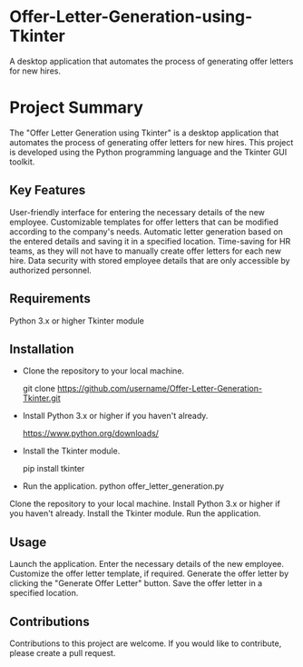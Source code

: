 # Offer-Letter-Generation-using-Tkinter
A desktop application that automates the process of generating offer letters for new hires.
 
# Project Summary
The "Offer Letter Generation using Tkinter" is a desktop application that automates the process of generating offer letters for new hires. This project is developed using the Python programming language and the Tkinter GUI toolkit.

## Key Features
User-friendly interface for entering the necessary details of the new employee.
Customizable templates for offer letters that can be modified according to the company's needs.
Automatic letter generation based on the entered details and saving it in a specified location.
Time-saving for HR teams, as they will not have to manually create offer letters for each new hire.
Data security with stored employee details that are only accessible by authorized personnel.

## Requirements
Python 3.x or higher
Tkinter module

## Installation
- Clone the repository to your local machine.

    git clone https://github.com/username/Offer-Letter-Generation-Tkinter.git

- Install Python 3.x or higher if you haven't already.

    https://www.python.org/downloads/

- Install the Tkinter module.

    pip install tkinter
- Run the application.
    python offer_letter_generation.py

Clone the repository to your local machine.
Install Python 3.x or higher if you haven't already.
Install the Tkinter module.
Run the application.

## Usage
Launch the application.
Enter the necessary details of the new employee.
Customize the offer letter template, if required.
Generate the offer letter by clicking the "Generate Offer Letter" button.
Save the offer letter in a specified location.

## Contributions
Contributions to this project are welcome. If you would like to contribute, please create a pull request.
